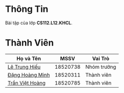 # Thông Tin
Bài tập của lớp **CS112.L12.KHCL**.

# Thành Viên
| Họ và Tên         | MSSV     | Vai Trò     |
|-------------------|----------|-------------|
| [Lê Trung Hiếu](https://github.com/xungkich16241)     | 18520738 | Nhóm trưởng |
| [Đặng Hoàng Minh](https://github.com/danghoangminh)   | 18520311 | Thành viên  |
| [Trần Việt Hoàng](https://github.com/hoangtv2000)   | 18520785 | Thành viên  |
